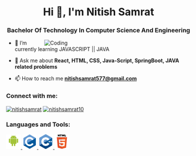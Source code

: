 
<h1 align="center">Hi 👋, I'm Nitish Samrat</h1>
<h3 align="center">Bachelor Of Technology In Computer Science And Engineering</h3>
<img align ="right" alt = "Coding" width ="400" src ="https://cdn.dribbble.com/users/1162077/screenshots/3848914/programmer.gif">



- 🌱 I’m currently learning JAVASCRIPT || JAVA

- 💬 Ask me about **React, HTML, CSS, Java-Script, SpringBoot, JAVA related problems**

- 📫 How to reach me **nitishsamrat577@gmail.com**

<h3 align="left">Connect with me:</h3> 
<p align="left">
<a href="https://linkedin.com/in/nitishsamrat" target="blank"><img align="center" src="https://raw.githubusercontent.com/rahuldkjain/github-profile-readme-generator/master/src/images/icons/Social/linked-in-alt.svg" alt="nitishsamrat" height="30" width="40" /></a>
<a href="https://instagram.com/nitishsamrat10" target="blank"><img align="center" src="https://raw.githubusercontent.com/rahuldkjain/github-profile-readme-generator/master/src/images/icons/Social/instagram.svg" alt="nitishsamrat10" height="30" width="40" /></a>
</p>

<h3 align="left">Languages and Tools:</h3>
<p align="left"> <a href="https://developer.android.com" target="_blank" rel="noreferrer"> <img src="https://raw.githubusercontent.com/devicons/devicon/master/icons/android/android-original-wordmark.svg" alt="android" width="40" height="40"/> </a> <a href="https://www.cprogramming.com/" target="_blank" rel="noreferrer"> <img src="https://raw.githubusercontent.com/devicons/devicon/master/icons/c/c-original.svg" alt="c" width="40" height="40"/> </a> <a href="https://www.w3schools.com/cpp/" target="_blank" rel="noreferrer"> <img src="https://raw.githubusercontent.com/devicons/devicon/master/icons/cplusplus/cplusplus-original.svg" alt="cplusplus" width="40" height="40"/> </a> <a href="https://www.w3.org/html/" target="_blank" rel="noreferrer"> <img src="https://raw.githubusercontent.com/devicons/devicon/master/icons/html5/html5-original-wordmark.svg" alt="html5" width="40" height="40"/> </a> </p>
